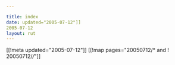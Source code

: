 ```yaml
---

title: index
date: updated="2005-07-12"]]
2005-07-12
layout: rut
---
```


[[!meta updated="2005-07-12"]]
[[!map pages="20050712/* and ! 20050712/*/*"]]
